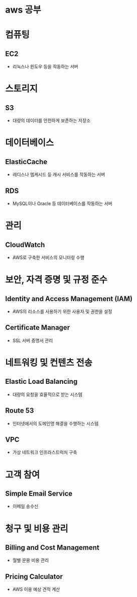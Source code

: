# aws 공부

# 컴퓨팅
## EC2
- 리눅스나 윈도우 등을 작동하는 서버

# 스토리지
## S3
- 대량의 데이터를 안전하게 보존하는 저장소
# 데이터베이스
## ElasticCache
- 레디스나 멤케시드 등 캐시 서비스를 작동하는 서버
## RDS
- MySQL이나 Oracle 등 데이터베이스를 작동하는 서버
# 관리
## CloudWatch
- AWS로 구축한 서비스의 모니터링 수행
# 보안, 자격 증명 및 규정 준수
## Identity and Access Management (IAM)
- AWS의 리소스를 사용하기 위한 사용자 및 권한을 설정
## Certificate Manager
- SSL 서버 증명서 관리
# 네트워킹 및 컨텐츠 전송
## Elastic Load Balancing
- 대량의 요청을 효율적으로 받는 시스템
## Route 53
- 인터넷에서의 도메인명 해결을 수행하는 시스템
## VPC
- 가상 네트워크 인프라스트럭처 구축
# 고객 참여
## Simple Email Service
- 이메일 송수신
# 청구 및 비용 관리
## Billing and Cost Management
- 월별 운용 비용 관리
## Pricing Calculator
- AWS 이용 예상 견적 계산
